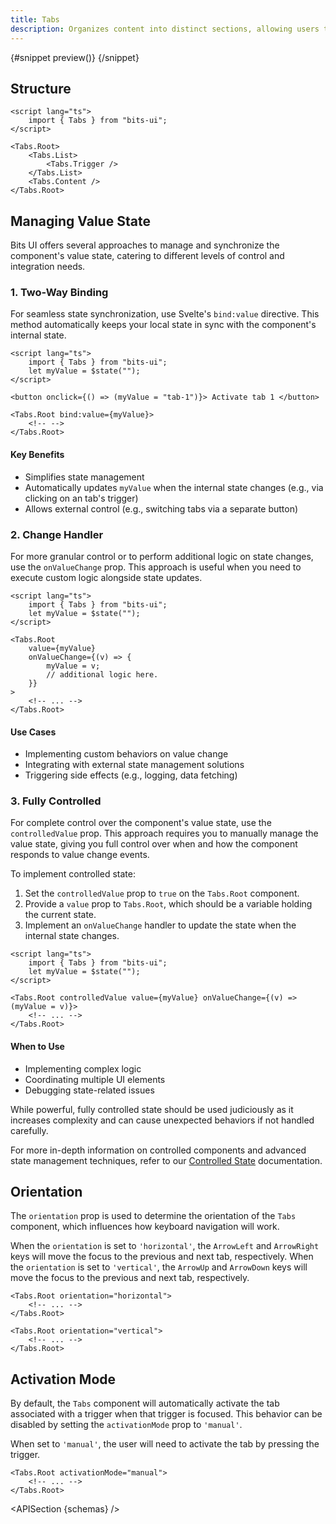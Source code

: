 ```yaml
---
title: Tabs
description: Organizes content into distinct sections, allowing users to switch between them.
---
```


<script>
	import { APISection, ComponentPreviewV2, TabsDemo, Callout } from '$lib/components/index.js'
	export let schemas;
</script>

<ComponentPreviewV2 name="tabs-demo" comp="Tabs">

{#snippet preview()}
<TabsDemo />
{/snippet}

</ComponentPreviewV2>

## Structure

```svelte
<script lang="ts">
	import { Tabs } from "bits-ui";
</script>

<Tabs.Root>
	<Tabs.List>
		<Tabs.Trigger />
	</Tabs.List>
	<Tabs.Content />
</Tabs.Root>
```

## Managing Value State

Bits UI offers several approaches to manage and synchronize the component's value state, catering to different levels of control and integration needs.

### 1. Two-Way Binding

For seamless state synchronization, use Svelte's `bind:value` directive. This method automatically keeps your local state in sync with the component's internal state.

```svelte
<script lang="ts">
	import { Tabs } from "bits-ui";
	let myValue = $state("");
</script>

<button onclick={() => (myValue = "tab-1")}> Activate tab 1 </button>

<Tabs.Root bind:value={myValue}>
	<!-- -->
</Tabs.Root>
```

#### Key Benefits

-   Simplifies state management
-   Automatically updates `myValue` when the internal state changes (e.g., via clicking on an tab's trigger)
-   Allows external control (e.g., switching tabs via a separate button)

### 2. Change Handler

For more granular control or to perform additional logic on state changes, use the `onValueChange` prop. This approach is useful when you need to execute custom logic alongside state updates.

```svelte
<script lang="ts">
	import { Tabs } from "bits-ui";
	let myValue = $state("");
</script>

<Tabs.Root
	value={myValue}
	onValueChange={(v) => {
		myValue = v;
		// additional logic here.
	}}
>
	<!-- ... -->
</Tabs.Root>
```

#### Use Cases

-   Implementing custom behaviors on value change
-   Integrating with external state management solutions
-   Triggering side effects (e.g., logging, data fetching)

### 3. Fully Controlled

For complete control over the component's value state, use the `controlledValue` prop. This approach requires you to manually manage the value state, giving you full control over when and how the component responds to value change events.

To implement controlled state:

1. Set the `controlledValue` prop to `true` on the `Tabs.Root` component.
2. Provide a `value` prop to `Tabs.Root`, which should be a variable holding the current state.
3. Implement an `onValueChange` handler to update the state when the internal state changes.

```svelte
<script lang="ts">
	import { Tabs } from "bits-ui";
	let myValue = $state("");
</script>

<Tabs.Root controlledValue value={myValue} onValueChange={(v) => (myValue = v)}>
	<!-- ... -->
</Tabs.Root>
```

#### When to Use

-   Implementing complex logic
-   Coordinating multiple UI elements
-   Debugging state-related issues

<Callout>

While powerful, fully controlled state should be used judiciously as it increases complexity and can cause unexpected behaviors if not handled carefully.

For more in-depth information on controlled components and advanced state management techniques, refer to our [Controlled State](/docs/controlled-state) documentation.

</Callout>

## Orientation

The `orientation` prop is used to determine the orientation of the `Tabs` component, which influences how keyboard navigation will work.

When the `orientation` is set to `'horizontal'`, the `ArrowLeft` and `ArrowRight` keys will move the focus to the previous and next tab, respectively. When the `orientation` is set to `'vertical'`, the `ArrowUp` and `ArrowDown` keys will move the focus to the previous and next tab, respectively.

```svelte
<Tabs.Root orientation="horizontal">
	<!-- ... -->
</Tabs.Root>

<Tabs.Root orientation="vertical">
	<!-- ... -->
</Tabs.Root>
```

## Activation Mode

By default, the `Tabs` component will automatically activate the tab associated with a trigger when that trigger is focused. This behavior can be disabled by setting the `activationMode` prop to `'manual'`.

When set to `'manual'`, the user will need to activate the tab by pressing the trigger.

```svelte /activationMode="manual"/
<Tabs.Root activationMode="manual">
	<!-- ... -->
</Tabs.Root>
```

<APISection {schemas} />
